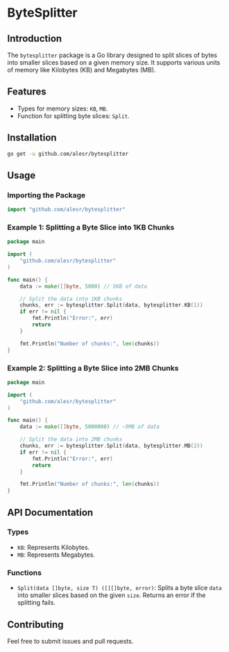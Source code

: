 # ByteSplitter

## Introduction

The `bytesplitter` package is a Go library designed to split slices of bytes into smaller slices based on a given memory size. It supports various units of memory like Kilobytes (KB) and Megabytes (MB).

## Features

- Types for memory sizes: `KB`, `MB`.
- Function for splitting byte slices: `Split`.

## Installation

```bash
go get -u github.com/alesr/bytesplitter
```

## Usage

### Importing the Package

```go
import "github.com/alesr/bytesplitter"
```

### Example 1: Splitting a Byte Slice into 1KB Chunks

```go
package main

import (
    "github.com/alesr/bytesplitter"
)

func main() {
    data := make([]byte, 5000) // 5KB of data

    // Split the data into 1KB chunks
    chunks, err := bytesplitter.Split(data, bytesplitter.KB(1))
    if err != nil {
        fmt.Println("Error:", err)
        return
    }

    fmt.Println("Number of chunks:", len(chunks))
}
```

### Example 2: Splitting a Byte Slice into 2MB Chunks

```go
package main

import (
    "github.com/alesr/bytesplitter"
)

func main() {
    data := make([]byte, 5000000) // ~5MB of data

    // Split the data into 2MB chunks
    chunks, err := bytesplitter.Split(data, bytesplitter.MB(2))
    if err != nil {
        fmt.Println("Error:", err)
        return
    }

    fmt.Println("Number of chunks:", len(chunks))
}
```

## API Documentation

### Types

- `KB`: Represents Kilobytes.
- `MB`: Represents Megabytes.

### Functions

- `Split(data []byte, size T) ([][]byte, error)`: Splits a byte slice `data` into smaller slices based on the given `size`. Returns an error if the splitting fails.

## Contributing

Feel free to submit issues and pull requests.
